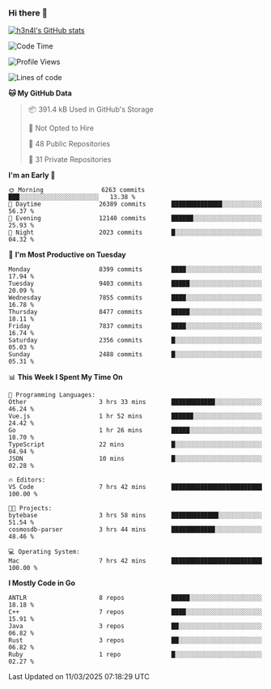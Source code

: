 ### Hi there 👋

[![h3n4l's GitHub stats](https://github-readme-stats.vercel.app/api?username=h3n4l&count_private=true&show_icons=true&theme=radical)](https://github.com/h3n4l/github-readme-stats)

<!--START_SECTION:waka-->
![Code Time](http://img.shields.io/badge/Code%20Time-2%2C089%20hrs%203%20mins-blue)

![Profile Views](http://img.shields.io/badge/Profile%20Views-0-blue)

![Lines of code](https://img.shields.io/badge/From%20Hello%20World%20I%27ve%20Written-17.9%20million%20lines%20of%20code-blue)

**🐱 My GitHub Data** 

> 📦 391.4 kB Used in GitHub's Storage 
 > 
> 🚫 Not Opted to Hire
 > 
> 📜 48 Public Repositories 
 > 
> 🔑 31 Private Repositories 
 > 
**I'm an Early 🐤** 

```text
🌞 Morning                6263 commits        ███░░░░░░░░░░░░░░░░░░░░░░   13.38 % 
🌆 Daytime                26389 commits       ██████████████░░░░░░░░░░░   56.37 % 
🌃 Evening                12140 commits       ██████░░░░░░░░░░░░░░░░░░░   25.93 % 
🌙 Night                  2023 commits        █░░░░░░░░░░░░░░░░░░░░░░░░   04.32 % 
```
📅 **I'm Most Productive on Tuesday** 

```text
Monday                   8399 commits        ████░░░░░░░░░░░░░░░░░░░░░   17.94 % 
Tuesday                  9403 commits        █████░░░░░░░░░░░░░░░░░░░░   20.09 % 
Wednesday                7855 commits        ████░░░░░░░░░░░░░░░░░░░░░   16.78 % 
Thursday                 8477 commits        █████░░░░░░░░░░░░░░░░░░░░   18.11 % 
Friday                   7837 commits        ████░░░░░░░░░░░░░░░░░░░░░   16.74 % 
Saturday                 2356 commits        █░░░░░░░░░░░░░░░░░░░░░░░░   05.03 % 
Sunday                   2488 commits        █░░░░░░░░░░░░░░░░░░░░░░░░   05.31 % 
```


📊 **This Week I Spent My Time On** 

```text
💬 Programming Languages: 
Other                    3 hrs 33 mins       ████████████░░░░░░░░░░░░░   46.24 % 
Vue.js                   1 hr 52 mins        ██████░░░░░░░░░░░░░░░░░░░   24.42 % 
Go                       1 hr 26 mins        █████░░░░░░░░░░░░░░░░░░░░   18.70 % 
TypeScript               22 mins             █░░░░░░░░░░░░░░░░░░░░░░░░   04.94 % 
JSON                     10 mins             █░░░░░░░░░░░░░░░░░░░░░░░░   02.28 % 

🔥 Editors: 
VS Code                  7 hrs 42 mins       █████████████████████████   100.00 % 

🐱‍💻 Projects: 
bytebase                 3 hrs 58 mins       █████████████░░░░░░░░░░░░   51.54 % 
cosmosdb-parser          3 hrs 44 mins       ████████████░░░░░░░░░░░░░   48.46 % 

💻 Operating System: 
Mac                      7 hrs 42 mins       █████████████████████████   100.00 % 
```

**I Mostly Code in Go** 

```text
ANTLR                    8 repos             █████░░░░░░░░░░░░░░░░░░░░   18.18 % 
C++                      7 repos             ████░░░░░░░░░░░░░░░░░░░░░   15.91 % 
Java                     3 repos             ██░░░░░░░░░░░░░░░░░░░░░░░   06.82 % 
Rust                     3 repos             ██░░░░░░░░░░░░░░░░░░░░░░░   06.82 % 
Ruby                     1 repo              █░░░░░░░░░░░░░░░░░░░░░░░░   02.27 % 
```




 Last Updated on 11/03/2025 07:18:29 UTC
<!--END_SECTION:waka-->

